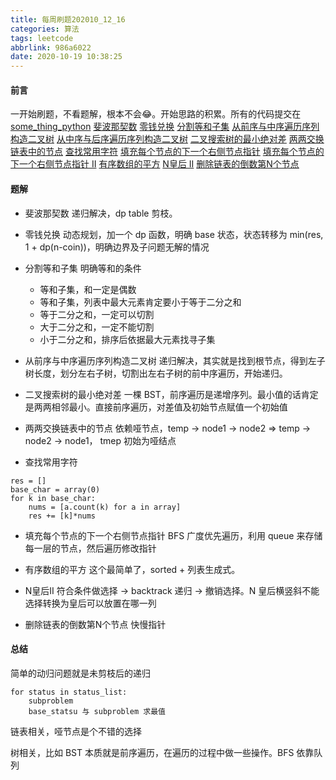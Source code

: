 ```yaml
---
title: 每周刷题202010_12_16
categories: 算法
tags: leetcode
abbrlink: 986a6022
date: 2020-10-19 10:38:25
---
```


#### 前言
一开始刷题，不看题解，根本不会😂。开始思路的积累。所有的代码提交在 [some_thing_python](https://github.com/Flyraty/some_thing_python)
[斐波那契数](https://leetcode-cn.com/problems/fibonacci-number/)
[零钱兑换](https://leetcode-cn.com/problems/coin-change/)
[分割等和子集](https://leetcode-cn.com/problems/partition-equal-subset-sum/)
[从前序与中序遍历序列构造二叉树](https://leetcode-cn.com/problems/construct-binary-tree-from-preorder-and-inorder-traversal/)
[从中序与后序遍历序列构造二叉树](https://leetcode-cn.com/problems/construct-binary-tree-from-inorder-and-postorder-traversal/)
[二叉搜索树的最小绝对差](https://leetcode-cn.com/problems/minimum-absolute-difference-in-bst/)
[两两交换链表中的节点](https://leetcode-cn.com/problems/swap-nodes-in-pairs/)
[查找常用字符](https://leetcode-cn.com/problems/find-common-characters/)
[填充每个节点的下一个右侧节点指针](https://leetcode-cn.com/problems/populating-next-right-pointers-in-each-node/)
[填充每个节点的下一个右侧节点指针 II](https://leetcode-cn.com/problems/populating-next-right-pointers-in-each-node-ii/)
[有序数组的平方](https://leetcode-cn.com/problems/squares-of-a-sorted-array/)
[N皇后 II](https://leetcode-cn.com/problems/n-queens-ii/)
[删除链表的倒数第N个节点](https://leetcode-cn.com/problems/remove-nth-node-from-end-of-list/)
<!--more-->


#### 题解
- 斐波那契数
递归解决，dp table 剪枝。

- 零钱兑换
动态规划，加一个 dp 函数，明确 base 状态，状态转移为 min(res, 1 + dp(n-coin))，明确边界及子问题无解的情况

- 分割等和子集
明确等和的条件
	- 等和子集，和一定是偶数
	- 等和子集，列表中最大元素肯定要小于等于二分之和
	- 等于二分之和，一定可以切割
	- 大于二分之和，一定不能切割
	- 小于二分之和，排序后依据最大元素找寻子集

- 从前序与中序遍历序列构造二叉树
递归解决，其实就是找到根节点，得到左子树长度，划分左右子树，切割出左右子树的前中序遍历，开始递归。

- 二叉搜索树的最小绝对差
一棵 BST，前序遍历是递增序列。最小值的话肯定是两两相邻最小。直接前序遍历，对差值及初始节点赋值一个初始值

- 两两交换链表中的节点
依赖哑节点，temp -> node1 -> node2 => temp -> node2 -> node1， tmep 初始为哑结点

- 查找常用字符
```python3
res = []
base_char = array(0)
for k in base_char:
	nums = [a.count(k) for a in array]
	res += [k]*nums
```
- 填充每个节点的下一个右侧节点指针
BFS 广度优先遍历，利用 queue 来存储每一层的节点，然后遍历修改指针

- 有序数组的平方
这个最简单了，sorted + 列表生成式。

- N皇后II
符合条件做选择 -> backtrack 递归 -> 撤销选择。N 皇后横竖斜不能选择转换为皇后可以放置在哪一列

- 删除链表的倒数第N个节点
快慢指针


#### 总结

简单的动归问题就是未剪枝后的递归
```
for status in status_list:
	subproblem
	base_statsu 与 subproblem 求最值
```

链表相关，哑节点是个不错的选择

树相关，比如 BST 本质就是前序遍历，在遍历的过程中做一些操作。BFS 依靠队列





